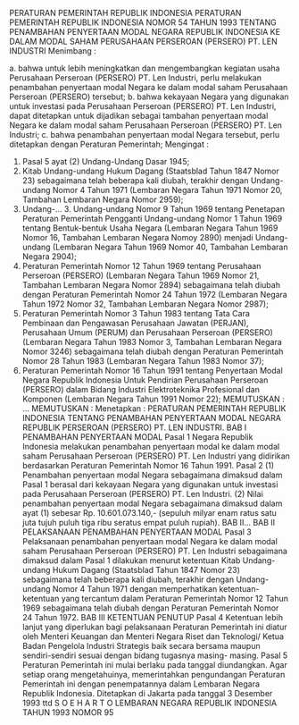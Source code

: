  PERATURAN PEMERINTAH REPUBLIK INDONESIA PERATURAN PEMERINTAH REPUBLIK INDONESIA NOMOR 54 TAHUN 1993 TENTANG PENAMBAHAN PENYERTAAN MODAL NEGARA REPUBLIK INDONESIA KE DALAM MODAL SAHAM PERUSAHAAN PERSEROAN (PERSERO) PT. LEN INDUSTRI
Menimbang :

a. bahwa untuk lebih meningkatkan dan mengembangkan kegiatan usaha Perusahaan Perseroan (PERSERO) PT. Len Industri, perlu melakukan penambahan penyertaan modal Negara ke dalam modal saham Perusahaan Perseroan (PERSERO) tersebut;
b. bahwa kekayaan Negara yang digunakan untuk investasi pada Perusahaan Perseroan (PERSERO) PT. Len Industri, dapat ditetapkan untuk dijadikan sebagai tambahan penyertaan modal Negara ke dalam modal saham Perusahaan Perseroan (PERSERO) PT. Len Industri;
c. bahwa penambahan penyertaan modal Negara tersebut, perlu ditetapkan dengan Peraturan Pemerintah;
Mengingat :

1. Pasal 5 ayat (2) Undang-Undang Dasar 1945;
2. Kitab Undang-undang Hukum Dagang (Staatsblad Tahun 1847 Nomor 23) sebagaimana telah beberapa kali diubah, terakhir dengan Undang- undang Nomor 4 Tahun 1971 (Lembaran Negara Tahun 1971 Nomor 20, Tambahan Lembaran Negara Nomor 2959);
3. Undang-… 3. Undang-undang Nomor 9 Tahun 1969 tentang Penetapan Peraturan Pemerintah Pengganti Undang-undang Nomor 1 Tahun 1969 tentang Bentuk-bentuk Usaha Negara (Lembaran Negara Tahun 1969 Nomor 16, Tambahan Lembaran Negara Nomoy 2890) menjadi Undang- undang (Lembaran Negara Tahun 1969 Nomor 40, Tambahan Lembaran Negara 2904);
4. Peraturan Pemerintah Nomor 12 Tahun 1969 tentang Perusahaan Perseroan (PERSERO) (Lembaran Negara Tahun 1969 Nomor 21, Tambahan Lembaran Negara Nomor 2894) sebagaimana telah diubah dengan Peraturan Pemerintah Nomor 24 Tahun 1972 (Lembaran Negara Tahun 1972 Nomor 32, Tambahan Lembaran Negara Nomor 2987);
5. Peraturan Pemerintah Nomor 3 Tahun 1983 tentang Tata Cara Pembinaan dan Pengawasan Perusahaan Jawatan (PERJAN), Perusahaan Umum (PERUM) dan Perusahaan Perseroan (PERSERO) (Lembaran Negara Tahun 1983 Nomor 3, Tambahan Lembaran Negara Nomor 3246) sebagaimana telah diubah dengan Peraturan Pemerintah Nomor 28 Tahun 1983 (Lembaran Negara Tahun 1983 Nomor 37);
6. Peraturan Pemerintah Nomor 16 Tahun 1991 tentang Penyertaan Modal Negara Republik Indonesia Untuk Pendirian Perusahaan Perseroan (PERSERO) dalam Bidang Industri Elektroteknika Profesional dan Komponen (Lembaran Negara Tahun 1991 Nomor 22);
MEMUTUSKAN :
 …
MEMUTUSKAN :
 Menetapkan : PERATURAN PEMERINTAH REPUBLIK INDONESIA TENTANG PENAMBAHAN PENYERTAAN MODAL NEGARA REPUBLIK PERSEROAN (PERSERO) PT. LEN INDUSTRI.
BAB I PENAMBAHAN PENYERTAAN MODAL
Pasal 1
Negara Republik Indonesia melakukan penambahan penyertaan modal ke dalam modal saham Perusahaan Perseroan (PERSERO) PT. Len Industri yang didirikan berdasarkan Peraturan Pemerintah Nomor 16 Tahun 1991.
Pasal 2
(1) Penambahan penyertaan modal Negara sebagaimana dimaksud dalam Pasal 1 berasal dari kekayaan Negara yang digunakan untuk investasi pada Perusahaan Perseroan (PERSERO) PT. Len Industri.
(2) Nilai penambahan penyertaan modal Negara sebagaimana dimaksud dalam ayat (1) sebesar Rp. 10.601.073.140,- (sepuluh milyar enam ratus satu juta tujuh puluh tiga ribu seratus empat puluh rupiah). BAB II…
BAB II PELAKSANAAN PENAMBAHAN PENYERTAAN MODAL
Pasal 3
Pelaksanaan penambahan penyertaan modal Negara ke dalam modal saham Perusahaan Perseroan (PERSERO) PT. Len Industri sebagaimana dimaksud dalam Pasal 1 dilakukan menurut ketentuan Kitab Undang- undang Hukum Dagang (Staatsblad Tahun 1847 Nomor 23) sebagaimana telah beberapa kali diubah, terakhir dengan Undang-undang Nomor 4 Tahun 1971 dengan memperhatikan ketentuan-ketentuan yang tercantum dalam Peraturan Pemerintah Nomor 12 Tahun 1969 sebagaimana telah diubah dengan Peraturan Pemerintah Nomor 24 Tahun 1972.
BAB III KETENTUAN PENUTUP
Pasal 4
Ketentuan lebih lanjut yang diperlukan bagi pelaksanaan Peraturan Pemerintah ini diatur oleh Menteri Keuangan dan Menteri Negara Riset dan Teknologi/ Ketua Badan Pengelola Industri Strategis baik secara bersama maupun sendiri-sendiri sesuai dengan bidang tugasnya masing- masing.
Pasal 5
Peraturan Pemerintah ini mulai berlaku pada tanggal diundangkan.
Agar setiap orang mengetahuinya, memerintahkan pengundangan Peraturan Pemerintah ini dengan penempatannya dalam Lembaran Negara Republik Indonesia. Ditetapkan di Jakarta pada tanggal 3 Desember 1993 ttd S O E H A R T O LEMBARAN NEGARA REPUBLIK INDONESIA TAHUN 1993 NOMOR 95